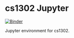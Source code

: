 # cs1302 Jupyter

[![Binder](https://mybinder.org/badge_logo.svg)](https://mybinder.org/v2/git/https%3A%2F%2Fgithub.com%2Fdive4dec%2Fcs1302jupyter/main?urlpath=git-pull?repo%3Dhttps%3A%2F%2Fgithub.com%2Fccha23%2Fcs1302jupyter%26branch%3Dmain%26urlpath%3Dlab%2Ftree%2Fcs1302jupyter%2FREADME.md)



Jupyter environment for cs1302.
